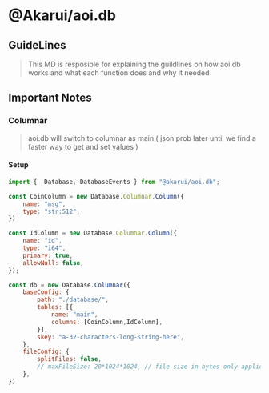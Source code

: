 # @Akarui/aoi.db

## GuideLines

> This MD is resposible for explaining the guildlines on how aoi.db works and what each function does and why it needed


## Important Notes

### Columnar

> aoi.db will switch to columnar as main ( json prob later until we find a faster way to get and set values )

#### Setup

```js
import {  Database, DatabaseEvents } from "@akarui/aoi.db";

const CoinColumn = new Database.Columnar.Column({
    name: "msg",
    type: "str:512",
})

const IdColumn = new Database.Columnar.Column({
    name: "id",
    type: "i64",
    primary: true,
    allowNull: false,
});

const db = new Database.Columnar({
    baseConfig: {
        path: "./database/",
        tables: [{
            name: "main",
            columns: [CoinColumn,IdColumn],
        }],
        skey: "a-32-characters-long-string-here",
    },
    fileConfig: {
        splitFiles: false,
        // maxFileSize: 20*1024*1024, // file size in bytes only applicable if splitFiles is enabled
    },
})
```